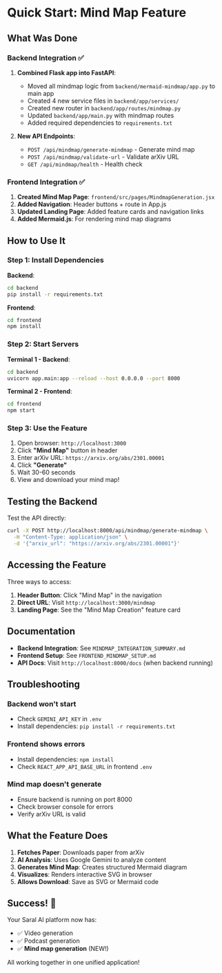 # Quick Start: Mind Map Feature

## What Was Done

### Backend Integration ✅
1. **Combined Flask app into FastAPI**:
   - Moved all mindmap logic from `backend/mermaid-mindmap/app.py` to main app
   - Created 4 new service files in `backend/app/services/`
   - Created new router in `backend/app/routes/mindmap.py`
   - Updated `backend/app/main.py` with mindmap routes
   - Added required dependencies to `requirements.txt`

2. **New API Endpoints**:
   - `POST /api/mindmap/generate-mindmap` - Generate mind map
   - `POST /api/mindmap/validate-url` - Validate arXiv URL
   - `GET /api/mindmap/health` - Health check

### Frontend Integration ✅
1. **Created Mind Map Page**: `frontend/src/pages/MindmapGeneration.jsx`
2. **Added Navigation**: Header buttons + route in App.js
3. **Updated Landing Page**: Added feature cards and navigation links
4. **Added Mermaid.js**: For rendering mind map diagrams

## How to Use It

### Step 1: Install Dependencies

**Backend**:
```bash
cd backend
pip install -r requirements.txt
```

**Frontend**:
```bash
cd frontend
npm install
```

### Step 2: Start Servers

**Terminal 1 - Backend**:
```bash
cd backend
uvicorn app.main:app --reload --host 0.0.0.0 --port 8000
```

**Terminal 2 - Frontend**:
```bash
cd frontend
npm start
```

### Step 3: Use the Feature

1. Open browser: `http://localhost:3000`
2. Click **"Mind Map"** button in header
3. Enter arXiv URL: `https://arxiv.org/abs/2301.00001`
4. Click **"Generate"**
5. Wait 30-60 seconds
6. View and download your mind map!

## Testing the Backend

Test the API directly:
```bash
curl -X POST http://localhost:8000/api/mindmap/generate-mindmap \
  -H "Content-Type: application/json" \
  -d '{"arxiv_url": "https://arxiv.org/abs/2301.00001"}'
```

## Accessing the Feature

Three ways to access:
1. **Header Button**: Click "Mind Map" in the navigation
2. **Direct URL**: Visit `http://localhost:3000/mindmap`
3. **Landing Page**: See the "Mind Map Creation" feature card

## Documentation

- **Backend Integration**: See `MINDMAP_INTEGRATION_SUMMARY.md`
- **Frontend Setup**: See `FRONTEND_MINDMAP_SETUP.md`
- **API Docs**: Visit `http://localhost:8000/docs` (when backend running)

## Troubleshooting

### Backend won't start
- Check `GEMINI_API_KEY` in `.env`
- Install dependencies: `pip install -r requirements.txt`

### Frontend shows errors
- Install dependencies: `npm install`
- Check `REACT_APP_API_BASE_URL` in frontend `.env`

### Mind map doesn't generate
- Ensure backend is running on port 8000
- Check browser console for errors
- Verify arXiv URL is valid

## What the Feature Does

1. **Fetches Paper**: Downloads paper from arXiv
2. **AI Analysis**: Uses Google Gemini to analyze content
3. **Generates Mind Map**: Creates structured Mermaid diagram
4. **Visualizes**: Renders interactive SVG in browser
5. **Allows Download**: Save as SVG or Mermaid code

## Success! 🎉

Your Saral AI platform now has:
- ✅ Video generation
- ✅ Podcast generation  
- ✅ **Mind map generation** (NEW!)

All working together in one unified application!
